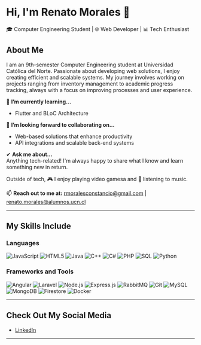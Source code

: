 # Hi, I'm Renato Morales 👋
🎓 Computer Engineering Student | 🌐 Web Developer | 📊 Tech Enthusiast  

## About Me  
I am an 9th-semester Computer Engineering student at Universidad Católica del Norte. Passionate about developing web solutions, I enjoy creating efficient and scalable systems. My journey involves working on projects ranging from inventory management to academic progress tracking, always with a focus on improving processes and user experience.  

🌱 **I’m currently learning...**  
- Flutter and BLoC Architecture

👯 **I’m looking forward to collaborating on...**  
- Web-based solutions that enhance productivity  
- API integrations and scalable back-end systems  

✔ **Ask me about...**  
Anything tech-related! I'm always happy to share what I know and learn something new in return.  

Outside of tech, 🎮 I enjoy playing video gamesa and 🎵 listening to music.

📫 **Reach out to me at:** rmoralesconstancio@gmail.com | renato.morales@alumnos.ucn.cl

---

## My Skills Include  

### Languages  
![JavaScript](https://img.shields.io/badge/-JavaScript-F7DF1E?logo=javascript&logoColor=black&style=flat-square)  ![HTML5](https://img.shields.io/badge/-HTML5-E34F26?logo=html5&logoColor=white&style=flat-square)  ![Java](https://img.shields.io/badge/-Java-007396?logo=java&logoColor=white&style=flat-square)  ![C++](https://img.shields.io/badge/-C++-00599C?logo=c%2B%2B&logoColor=white&style=flat-square)  ![C#](https://img.shields.io/badge/-C%23-239120?logo=csharp&logoColor=white&style=flat-square)  ![PHP](https://img.shields.io/badge/-PHP-777BB4?logo=php&logoColor=white&style=flat-square)  ![SQL](https://img.shields.io/badge/-SQL-4479A1?logo=database&logoColor=white&style=flat-square)  ![Python](https://img.shields.io/badge/-Python-3776AB?logo=python&logoColor=white&style=flat-square)

### Frameworks and Tools  
![Angular](https://img.shields.io/badge/-Angular-DD0031?logo=angular&logoColor=white&style=flat-square) ![Laravel](https://img.shields.io/badge/-Laravel-FF2D20?logo=laravel&logoColor=white&style=flat-square)  ![Node.js](https://img.shields.io/badge/-Node.js-339933?logo=node.js&logoColor=white&style=flat-square)  ![Express.js](https://img.shields.io/badge/-Express.js-000000?logo=express&logoColor=white&style=flat-square)  ![RabbitMQ](https://img.shields.io/badge/-RabbitMQ-FF6600?logo=rabbitmq&logoColor=white&style=flat-square)  ![Git](https://img.shields.io/badge/-Git-F05032?logo=git&logoColor=white&style=flat-square)  ![MySQL](https://img.shields.io/badge/-MySQL-4479A1?logo=mysql&logoColor=white&style=flat-square)  ![MongoDB](https://img.shields.io/badge/-MongoDB-47A248?logo=mongodb&logoColor=white&style=flat-square)  ![Firestore](https://img.shields.io/badge/-Firestore-FFCA28?logo=firebase&logoColor=black&style=flat-square) ![Docker](https://img.shields.io/badge/-Docker-2496ED?logo=docker&logoColor=white&style=flat-square)


---

## Check Out My Social Media  
- [LinkedIn](https://www.linkedin.com/in/renato-morales-constancio-340483240/)  

---


